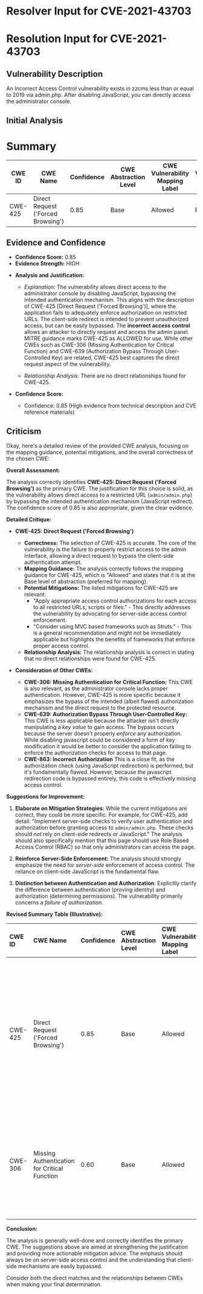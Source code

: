 # Resolver Input for CVE-2021-43703

# Resolution Input for CVE-2021-43703

## Vulnerability Description
An Incorrect Access Control vulnerability exists in zzcms less than or equal to 2019 via admin.php. After disabling JavaScript, you can directly access the administrator console.

## Initial Analysis
# Summary
| CWE ID | CWE Name | Confidence | CWE Abstraction Level | CWE Vulnerability Mapping Label | CWE-Vulnerability Mapping Notes |
|---|---|---|---|---|---|
| CWE-425 | Direct Request ('Forced Browsing') | 0.85 | Base | Allowed | Primary CWE |

## Evidence and Confidence

*   **Confidence Score:** 0.85
*   **Evidence Strength:** HIGH

- **Analysis and Justification:**  
  - *Explanation:* The vulnerability allows direct access to the administrator console by disabling JavaScript, bypassing the intended authentication mechanism. This aligns with the description of CWE-425 [Direct Request ('Forced Browsing')], where the application fails to adequately enforce authorization on restricted URLs. The client-side redirect is intended to prevent unauthorized access, but can be easily bypassed. The **incorrect access control** allows an attacker to directly request and access the admin panel. MITRE guidance marks CWE-425 as ALLOWED for use. While other CWEs such as CWE-306 (Missing Authentication for Critical Function) and CWE-639 (Authorization Bypass Through User-Controlled Key) are related, CWE-425 best captures the direct request aspect of the vulnerability.
  
  - *Relationship Analysis:* There are no direct relationships found for CWE-425.

- **Confidence Score:**  
  - Confidence: 0.85 (High evidence from technical description and CVE reference materials)

## Criticism
Okay, here's a detailed review of the provided CWE analysis, focusing on the mapping guidance, potential mitigations, and the overall correctness of the chosen CWE:

**Overall Assessment:**

The analysis correctly identifies **CWE-425: Direct Request ('Forced Browsing')** as the primary CWE. The justification for this choice is solid, as the vulnerability allows direct access to a restricted URL (`admin/admin.php`) by bypassing the intended authentication mechanism (JavaScript redirect). The confidence score of 0.85 is also appropriate, given the clear evidence.

**Detailed Critique:**

*   **CWE-425: Direct Request ('Forced Browsing')**

    *   **Correctness:** The selection of CWE-425 is accurate. The core of the vulnerability is the failure to properly restrict access to the admin interface, allowing a direct request to bypass the client-side authentication attempt.
    *   **Mapping Guidance:** The analysis correctly follows the mapping guidance for CWE-425, which is "Allowed" and states that it is at the Base level of abstraction (preferred for mapping).
    *   **Potential Mitigations:** The listed mitigations for CWE-425 are relevant:
        *   "Apply appropriate access control authorizations for each access to all restricted URLs, scripts or files." - This directly addresses the vulnerability by advocating for server-side access control enforcement.
        *   "Consider using MVC based frameworks such as Struts." - This is a general recommendation and might not be immediately applicable but highlights the benefits of frameworks that enforce proper access control.
    *   **Relationship Analysis:** The relationship analysis is correct in stating that no direct relationships were found for CWE-425.

*   **Consideration of Other CWEs:**

    *   **CWE-306: Missing Authentication for Critical Function:** This CWE is also relevant, as the administrator console lacks proper authentication. However, CWE-425 is more specific because it emphasizes the bypass of the intended (albeit flawed) authorization mechanism and the direct request to the protected resource.
    *   **CWE-639: Authorization Bypass Through User-Controlled Key:** This CWE is less applicable because the attacker isn't directly manipulating a *key value* to gain access. The bypass occurs because the server doesn't properly *enforce* any authorization. While disabling javascript could be considered a form of key modification it would be better to consider the application failing to enforce the authorization checks for access to that page.
    *   **CWE-863: Incorrect Authorization** This is a close fit, as the authorization check (using JavaScript redirection) is performed, but it's fundamentally flawed. However, because the javascript redirection code is bypassed entirely, this code is effectively missing access control.

**Suggestions for Improvement:**

1.  **Elaborate on Mitigation Strategies:** While the current mitigations are correct, they could be more specific. For example, for CWE-425, add detail: "Implement server-side checks to verify user authentication and authorization before granting access to `admin/admin.php`. These checks should *not* rely on client-side redirects or JavaScript." The analysis should also specifically mention that this page should use Role Based Access Control (RBAC) so that only administrators can access the page.

2.  **Reinforce Server-Side Enforcement:**  The analysis should strongly emphasize the need for *server-side* enforcement of access control. The reliance on client-side JavaScript is the fundamental flaw.

3. **Distinction between Authentication and Authorization**: Explicitly clarify the difference between authentication (proving identity) and authorization (determining permissions). The vulnerability primarily concerns a *failure of authorization*.

**Revised Summary Table (Illustrative):**

| CWE ID  | CWE Name                                     | Confidence | CWE Abstraction Level | CWE Vulnerability Mapping Label | CWE-Vulnerability Mapping Notes                                                                                                                                                                                                                                                                                          |
| :------ | :--------------------------------------------- | :--------- | :---------------------- | :------------------------------ | :----------------------------------------------------------------------------------------------------------------------------------------------------------------------------------------------------------------------------------------------------------------------------------------------------------------------- |
| CWE-425 | Direct Request ('Forced Browsing')             | 0.85       | Base                    | Allowed                       | Primary CWE. The application fails to properly authorize access to the admin console, allowing direct access by bypassing the client-side redirect. This highlights the importance of server-side access control.                                                                                                     |
| CWE-306 | Missing Authentication for Critical Function | 0.60       | Base                    | Allowed                       | Secondary CWE. Could be considered, but emphasizes the *absence* of authentication rather than the *bypassing* of a flawed authorization mechanism.                                                                                                                                                                  |

**Conclusion:**

The analysis is generally well-done and correctly identifies the primary CWE. The suggestions above are aimed at strengthening the justification and providing more actionable mitigation advice. The emphasis should always be on server-side access control and the understanding that client-side mechanisms are easily bypassed.

Consider both the direct matches and the relationships between CWEs
when making your final determination.
        